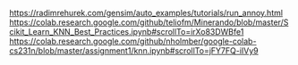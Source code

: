 https://radimrehurek.com/gensim/auto_examples/tutorials/run_annoy.html
https://colab.research.google.com/github/teliofm/Minerando/blob/master/Scikit_Learn_KNN_Best_Practices.ipynb#scrollTo=irXo83DWBfe1
https://colab.research.google.com/github/nholmber/google-colab-cs231n/blob/master/assignment1/knn.ipynb#scrollTo=jFY7FQ-iIVy9
